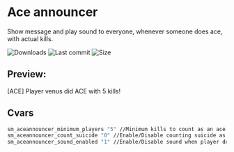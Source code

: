# Ace announcer
Show message and play sound to everyone, whenever someone does ace, with actual kills.

![Downloads](https://img.shields.io/github/downloads/ivenuss/ace-announcer/total) ![Last commit](https://img.shields.io/github/last-commit/ivenuss/ace-announcer "Last commit")
 ![Size](https://img.shields.io/github/repo-size/ivenuss/ace-announcer)

## Preview:
[ACE] Player venus did ACE with 5 kills!

## Cvars

```sh
sm_aceannouncer_minimum_players "5" //Minimum kills to count as an ace to user.
sm_aceannouncer_count_suicide "0" //Enable/Disable counting suicide as kill (1/0) 0 -disabled
sm_aceannouncer_sound_enabled "1" //Enable/Disable sound when player does ace (1/0)
```
